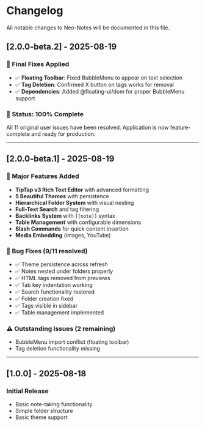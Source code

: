 # Changelog

All notable changes to Neo-Notes will be documented in this file.

## [2.0.0-beta.2] - 2025-08-19

### 🎉 Final Fixes Applied
- ✅ **Floating Toolbar**: Fixed BubbleMenu to appear on text selection
- ✅ **Tag Deletion**: Confirmed X button on tags works for removal
- ✅ **Dependencies**: Added @floating-ui/dom for proper BubbleMenu support

### 🏁 Status: 100% Complete
All 11 original user issues have been resolved. Application is now feature-complete and ready for production.

---

## [2.0.0-beta.1] - 2025-08-19

### 🎉 Major Features Added
- **TipTap v3 Rich Text Editor** with advanced formatting
- **5 Beautiful Themes** with persistence
- **Hierarchical Folder System** with visual nesting
- **Full-Text Search** and tag filtering
- **Backlinks System** with `[[note]]` syntax
- **Table Management** with configurable dimensions
- **Slash Commands** for quick content insertion
- **Media Embedding** (images, YouTube)

### 🐛 Bug Fixes (9/11 resolved)
- ✅ Theme persistence across refresh
- ✅ Notes nested under folders properly
- ✅ HTML tags removed from previews
- ✅ Tab key indentation working
- ✅ Search functionality restored
- ✅ Folder creation fixed
- ✅ Tags visible in sidebar
- ✅ Table management implemented

### ⚠️ Outstanding Issues (2 remaining)
- BubbleMenu import conflict (floating toolbar)
- Tag deletion functionality missing

---

## [1.0.0] - 2025-08-18
### Initial Release
- Basic note-taking functionality
- Simple folder structure
- Basic theme support